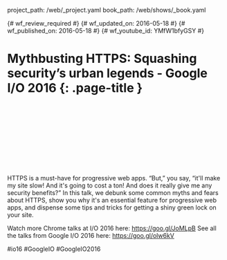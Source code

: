 project_path: /web/_project.yaml
book_path: /web/shows/_book.yaml

{# wf_review_required #}
{# wf_updated_on: 2016-05-18 #}
{# wf_published_on: 2016-05-18 #}
{# wf_youtube_id: YMfW1bfyGSY #}

# Mythbusting HTTPS: Squashing security’s urban legends - Google I/O 2016 {: .page-title }


<div class="video-wrapper">
  <iframe class="devsite-embedded-youtube-video" data-video-id="YMfW1bfyGSY"
          data-autohide="1" data-showinfo="0" frameborder="0" allowfullscreen>
  </iframe>
</div>


HTTPS is a must-have for progressive web apps. “But,” you say, “it'll make my site slow! And it's going to cost a ton! And does it really give me any security benefits?” In this talk, we debunk some common myths and fears about HTTPS, show you why it's an essential feature for progressive web apps, and dispense some tips and tricks for getting a shiny green lock on your site.

Watch more Chrome talks at I/O 2016 here: https://goo.gl/JoMLpB 
See all the talks from Google I/O 2016 here: https://goo.gl/olw6kV

#io16 #GoogleIO #GoogleIO2016
